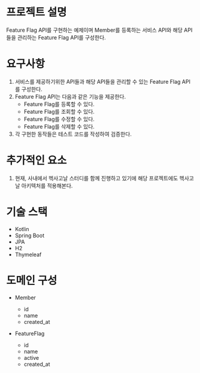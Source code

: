 # 프로젝트 설명 
Feature Flag API를 구현하는 예제이며 Member를 등록하는 서비스 API와 해당 API들을 관리하는 Feature Flag API를 구성한다.

# 요구사항
1. 서비스를 제공하기위한 API들과 해당 API들을 관리할 수 있는 Feature Flag API를 구성한다. 
2. Feature Flag API는 다음과 같은 기능을 제공한다.
    - Feature Flag를 등록할 수 있다.
    - Feature Flag를 조회할 수 있다.
    - Feature Flag를 수정할 수 있다.
    - Feature Flag를 삭제할 수 있다.
3. 각 구현한 동작들은 테스트 코드를 작성하여 검증한다.

# 추가적인 요소 
1. 현재, 사내에서 헥사고날 스터디를 함께 진행하고 있기에 해당 프로젝트에도 헥사고날 아키텍처를 적용해본다.

# 기술 스택
- Kotlin
- Spring Boot
- JPA
- H2
- Thymeleaf

# 도메인 구성 
- Member
  - id 
  - name
  - created_at

- FeatureFlag
  - id
  - name 
  - active
  - created_at
